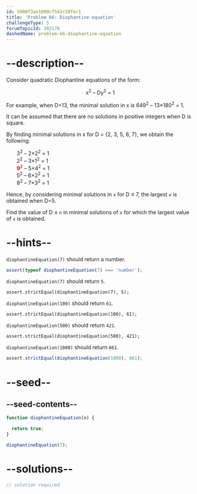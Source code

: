 ```yaml
---
id: 5900f3ae1000cf542c50fec1
title: 'Problem 66: Diophantine equation'
challengeType: 5
forumTopicId: 302178
dashedName: problem-66-diophantine-equation
---
```


# --description--

Consider quadratic Diophantine equations of the form:

<div style='text-align: center;'>x<sup>2</sup> – Dy<sup>2</sup> = 1</div>

For example, when D=13, the minimal solution in x is 649<sup>2</sup> – 13×180<sup>2</sup> = 1.

It can be assumed that there are no solutions in positive integers when D is square.

By finding minimal solutions in x for D = {2, 3, 5, 6, 7}, we obtain the following:

<div style='margin-left: 2em;'>
  3<sup>2</sup> – 2×2<sup>2</sup> = 1<br>
  2<sup>2</sup> – 3×1<sup>2</sup> = 1<br>
  <strong><span style='color: red;'>9</span></strong><sup>2</sup> – 5×4<sup>2</sup> = 1<br>
  5<sup>2</sup> – 6×2<sup>2</sup> = 1<br>
  8<sup>2</sup> – 7×3<sup>2</sup> = 1<br>
</div>

Hence, by considering minimal solutions in `x` for D ≤ 7, the largest `x` is obtained when D=5.

Find the value of D ≤ `n` in minimal solutions of `x` for which the largest value of `x` is obtained.

# --hints--

`diophantineEquation(7)` should return a number.

```js
assert(typeof diophantineEquation(7) === 'number');
```

`diophantineEquation(7)` should return `5`.

```
assert.strictEqual(diophantineEquation(7), 5);
```

`diophantineEquation(100)` should return `61`.

```
assert.strictEqual(diophantineEquation(100), 61);
```

`diophantineEquation(500)` should return `421`.

```
assert.strictEqual(diophantineEquation(500), 421);
```

`diophantineEquation(1000)` should return `661`.

```js
assert.strictEqual(diophantineEquation(1000), 661);
```

# --seed--

## --seed-contents--

```js
function diophantineEquation(n) {

  return true;
}

diophantineEquation(7);
```

# --solutions--

```js
// solution required
```
